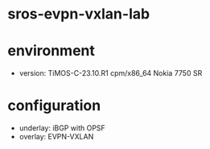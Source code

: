 # sros-evpn-vxlan-lab

# environment
- version: TiMOS-C-23.10.R1 cpm/x86_64 Nokia 7750 SR

# configuration
- underlay: iBGP with OPSF
- overlay: EVPN-VXLAN
